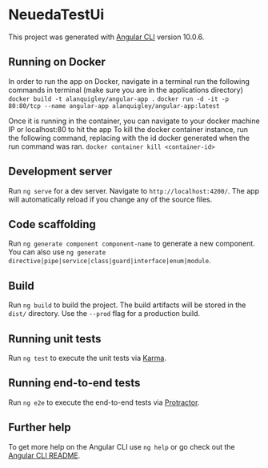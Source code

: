 # NeuedaTestUi

This project was generated with [Angular CLI](https://github.com/angular/angular-cli) version 10.0.6.

## Running on Docker

In order to run the app on Docker, navigate in a terminal run the following commands in terminal (make sure you are in the applications directory)
`docker build -t alanquigley/angular-app .`
`docker run -d -it -p 80:80/tcp --name angular-app alanquigley/angular-app:latest`

Once it is running in the container, you can navigate to your docker machine IP or localhost:80 to hit the app
To kill the docker container instance, run the following command, replacing <container-id> with the id docker generated when the run command was ran.
`docker container kill <container-id>`

## Development server

Run `ng serve` for a dev server. Navigate to `http://localhost:4200/`. The app will automatically reload if you change any of the source files.

## Code scaffolding

Run `ng generate component component-name` to generate a new component. You can also use `ng generate directive|pipe|service|class|guard|interface|enum|module`.

## Build

Run `ng build` to build the project. The build artifacts will be stored in the `dist/` directory. Use the `--prod` flag for a production build.

## Running unit tests

Run `ng test` to execute the unit tests via [Karma](https://karma-runner.github.io).

## Running end-to-end tests

Run `ng e2e` to execute the end-to-end tests via [Protractor](http://www.protractortest.org/).

## Further help

To get more help on the Angular CLI use `ng help` or go check out the [Angular CLI README](https://github.com/angular/angular-cli/blob/master/README.md).
